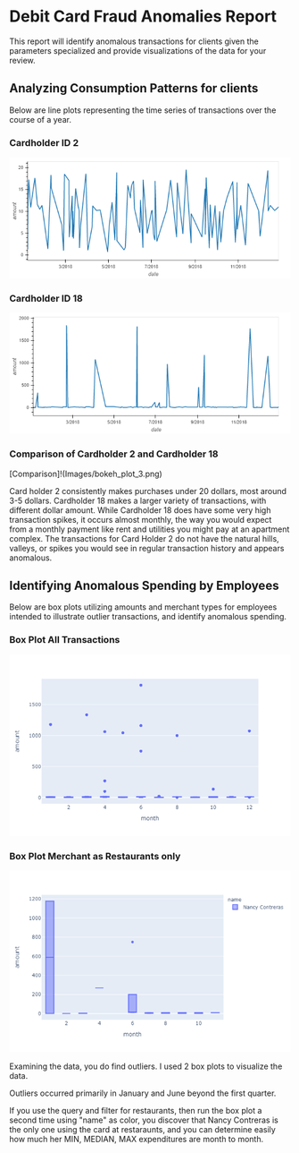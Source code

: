 # Debit Card Fraud Anomalies Report

This report will identify anomalous transactions for clients given the parameters specialized and provide visualizations of the data for your review.

## Analyzing Consumption Patterns for clients
Below are line plots representing the time series of transactions over the course of a year.

### Cardholder ID 2
![Cardholder 2](Images/bokeh_plot_1.png)

### Cardholder ID 18
![Cardholder 18](Images/bokeh_plot_2.png)

### Comparison of Cardholder 2 and Cardholder 18
[Comparison]!(Images/bokeh_plot_3.png)

Card holder 2 consistently makes purchases under 20 dollars, most around 3-5 dollars. Cardholder 18 makes a larger variety of transactions, with different dollar amount. While Cardholder 18 does have some very high transaction spikes, it occurs almost monthly, the way you would expect from a monthly payment like rent and utilities you might pay at an apartment complex. The transactions for Card Holder 2 do not have the natural hills, valleys, or spikes you would see in regular transaction history and appears anomalous.

## Identifying Anomalous Spending by Employees

Below are box plots utilizing amounts and merchant types for employees intended to illustrate outlier transactions, and identify anomalous spending.

### Box Plot All Transactions
![Box Plot Cardholder 25](Images/newplot_1.png)

### Box Plot Merchant as Restaurants only
![Box Plot Restaurant Only](Images/newplot_3.png)

Examining the data, you do find outliers. I used 2 box plots to visualize the data. 

Outliers occurred primarily in January and June beyond the first quarter. 

If you use the query and filter for restaurants, then run the box plot a second time using "name" as color, you discover that Nancy Contreras is the only one using the card at restaraunts, and you can determine easily how much her MIN, MEDIAN, MAX expenditures are month to month.



